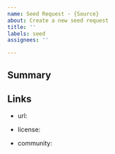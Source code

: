 ```yaml
---
name: Seed Request - {Source}
about: Create a new seed request
title: ''
labels: seed
assignees: ''

---
```


## Summary 
<!-- Why should we include this source? What sort of information does it have-->

## Links
<!-- where can we find this finromation -->
- url: 
<!-- what is the content licensed under? -->
- license:
<!-- is there a slack/discord/gitter community or people we can talk to before hand to give them a heads up? -->
- community:
